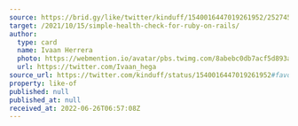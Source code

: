 ```yaml
---
source: https://brid.gy/like/twitter/kinduff/1540016447019261952/252745715
target: /2021/10/15/simple-health-check-for-ruby-on-rails/
author:
  type: card
  name: Ivaan Herrera
  photo: https://webmention.io/avatar/pbs.twimg.com/8abebc0db7acf5d893a93644c328b8ec9472d1206873f54ba896bcddc8331ec2.jpg
  url: https://twitter.com/Ivaan_hega
source_url: https://twitter.com/kinduff/status/1540016447019261952#favorited-by-252745715
property: like-of
published: null
published_at: null
received_at: 2022-06-26T06:57:08Z
---
```


